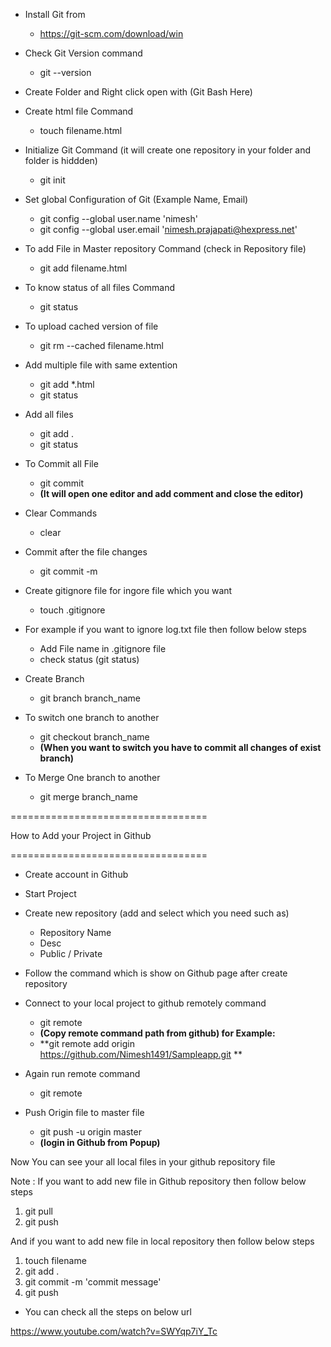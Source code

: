 -	Install Git from 
	-	https://git-scm.com/download/win

-	Check Git Version command
	-	git --version
	
-	Create Folder and Right click open with (Git Bash Here)

-	Create html file Command
	-	touch filename.html

-	Initialize Git Command (it will create one repository in your folder and folder is hiddden)
	-	git init

-	Set global Configuration of Git (Example Name, Email)
	-	git config --global user.name 'nimesh'
	-	git config --global user.email 'nimesh.prajapati@hexpress.net'

-	To add File in Master repository Command (check in Repository file)
	-	git add filename.html

-	To know status of all files Command
	-	git status

-	To upload cached version of file
	-	git rm --cached filename.html

-	Add multiple file with same extention
	-	git add *.html
	-	git status
	
-	Add all files
	-	git add .
	-	git status

-	To Commit all File
	-	git commit
	-	**(It will open one editor and add comment and close the editor)**
	
-	Clear Commands
	-	clear

-	Commit after the file changes
	-	git commit -m
	
-	Create gitignore file for ingore file which you want
	-	touch .gitignore
	
-	For example if you want to ignore log.txt file then follow below steps
	-	Add File name in .gitignore file
	-	check status (git status)

-	Create Branch
	-	git branch branch_name
	
-	To switch one branch to another
	-	git checkout branch_name
	-	**(When you want to switch you have to commit all changes of exist branch)**

-	To Merge One branch to another
	-	git merge branch_name


==================================

How to Add your Project in Github

==================================

-	Create account in Github
-	Start Project
-	Create new repository (add and select which you need such as)
	-	Repository Name
	-	Desc
	-	Public / Private
-	Follow the command which is show on Github page after create repository

-	Connect to your local project to github remotely command
	-	git remote
	-	**(Copy remote command path from github) for Example:**
	-	**git remote add origin https://github.com/Nimesh1491/Sampleapp.git **
	
-	Again run remote command
	-	git remote
	
-	Push Origin file to master file
	-	git push -u origin master
	-	**(login in Github from Popup)**

Now You can see your all local files in your github repository file

Note :  If you want to add new file in Github repository then follow below steps
1) git pull
2) git push

And if you want to add new file in local repository then follow below steps
1) touch filename
2) git add .
3) git commit -m 'commit message'
4) git push


-	You can check all the steps on below url

https://www.youtube.com/watch?v=SWYqp7iY_Tc

